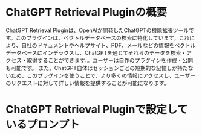 # ChatGPT Retrieval Pluginの概要

ChatGPT Retrieval Pluginは、OpenAIが開発したChatGPTの機能拡張ツールです。このプラグインは、ベクトルデータベースの検索に特化しています。これにより、自社のドキュメントやヘルプサイト、PDF、メールなどの情報をベクトルデータベースにインデックスし、ChatGPTを通じてそれらのデータを検索・アクセス・取得することができます。。ユーザーは自作のプラグインを作成・公開も可能です。
また、ChatGPT自体はセッションごとの短期的な記憶しか持たないため、このプラグインを使うことで、より多くの情報にアクセスし、ユーザーのリクエストに対して詳しい情報を提供することが可能になります。



# ChatGPT Retrieval Pluginで設定しているプロンプト
